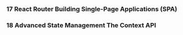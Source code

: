 ### 17 React Router Building Single-Page Applications (SPA)
### 18 Advanced State Management The Context API